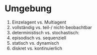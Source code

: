 # Umgebung

1. Einzelagent vs. Multiagent
2. vollständig vs. teil-/ nicht-beobachtbar
3. deterministisch vs. stochastisch:
4. episodisch vs. sequenziell
5. statisch vs. dynamisch
6. diskret vs. kontinuierlich
